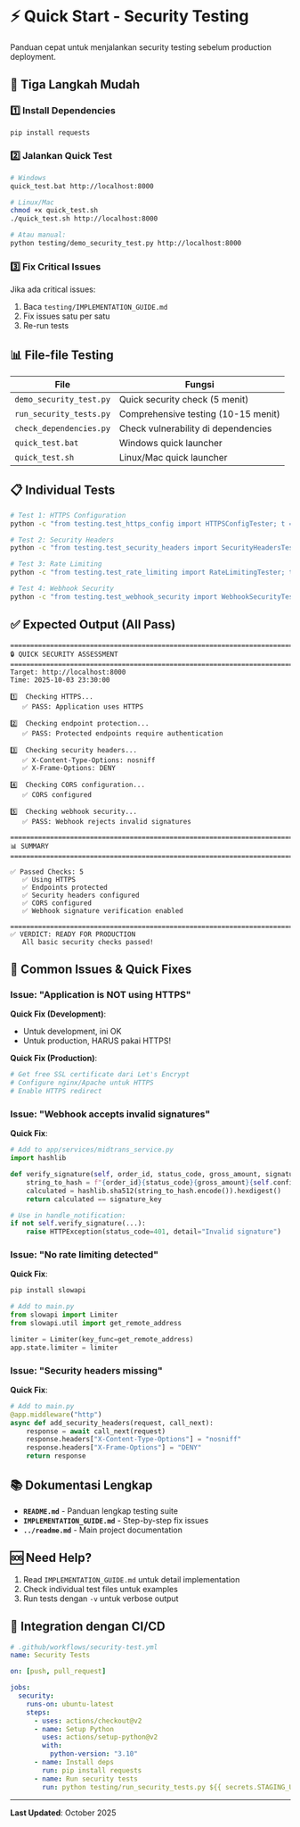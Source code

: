 # ⚡ Quick Start - Security Testing

Panduan cepat untuk menjalankan security testing sebelum production deployment.

## 🎯 Tiga Langkah Mudah

### 1️⃣ Install Dependencies

```bash
pip install requests
```

### 2️⃣ Jalankan Quick Test

```bash
# Windows
quick_test.bat http://localhost:8000

# Linux/Mac
chmod +x quick_test.sh
./quick_test.sh http://localhost:8000

# Atau manual:
python testing/demo_security_test.py http://localhost:8000
```

### 3️⃣ Fix Critical Issues

Jika ada critical issues:

1. Baca `testing/IMPLEMENTATION_GUIDE.md`
2. Fix issues satu per satu
3. Re-run tests

## 📊 File-file Testing

| File                    | Fungsi                              |
| ----------------------- | ----------------------------------- |
| `demo_security_test.py` | Quick security check (5 menit)      |
| `run_security_tests.py` | Comprehensive testing (10-15 menit) |
| `check_dependencies.py` | Check vulnerability di dependencies |
| `quick_test.bat`        | Windows quick launcher              |
| `quick_test.sh`         | Linux/Mac quick launcher            |

## 📋 Individual Tests

```bash
# Test 1: HTTPS Configuration
python -c "from testing.test_https_config import HTTPSConfigTester; t = HTTPSConfigTester('http://localhost:8000'); t.run_tests()"

# Test 2: Security Headers
python -c "from testing.test_security_headers import SecurityHeadersTester; t = SecurityHeadersTester('http://localhost:8000'); t.run_tests()"

# Test 3: Rate Limiting
python -c "from testing.test_rate_limiting import RateLimitingTester; t = RateLimitingTester('http://localhost:8000'); t.run_tests()"

# Test 4: Webhook Security
python -c "from testing.test_webhook_security import WebhookSecurityTester; t = WebhookSecurityTester('http://localhost:8000'); t.run_tests()"
```

## ✅ Expected Output (All Pass)

```
================================================================================
🔒 QUICK SECURITY ASSESSMENT
================================================================================
Target: http://localhost:8000
Time: 2025-10-03 23:30:00

1️⃣  Checking HTTPS...
   ✅ PASS: Application uses HTTPS

2️⃣  Checking endpoint protection...
   ✅ PASS: Protected endpoints require authentication

3️⃣  Checking security headers...
   ✅ X-Content-Type-Options: nosniff
   ✅ X-Frame-Options: DENY

4️⃣  Checking CORS configuration...
   ✅ CORS configured

5️⃣  Checking webhook security...
   ✅ PASS: Webhook rejects invalid signatures

================================================================================
📊 SUMMARY
================================================================================

✅ Passed Checks: 5
   ✅ Using HTTPS
   ✅ Endpoints protected
   ✅ Security headers configured
   ✅ CORS configured
   ✅ Webhook signature verification enabled

================================================================================
✅ VERDICT: READY FOR PRODUCTION
   All basic security checks passed!
```

## 🚨 Common Issues & Quick Fixes

### Issue: "Application is NOT using HTTPS"

**Quick Fix (Development)**:

- Untuk development, ini OK
- Untuk production, HARUS pakai HTTPS!

**Quick Fix (Production)**:

```bash
# Get free SSL certificate dari Let's Encrypt
# Configure nginx/Apache untuk HTTPS
# Enable HTTPS redirect
```

### Issue: "Webhook accepts invalid signatures"

**Quick Fix**:

```python
# Add to app/services/midtrans_service.py
import hashlib

def verify_signature(self, order_id, status_code, gross_amount, signature_key):
    string_to_hash = f"{order_id}{status_code}{gross_amount}{self.config.server_key}"
    calculated = hashlib.sha512(string_to_hash.encode()).hexdigest()
    return calculated == signature_key

# Use in handle_notification:
if not self.verify_signature(...):
    raise HTTPException(status_code=401, detail="Invalid signature")
```

### Issue: "No rate limiting detected"

**Quick Fix**:

```bash
pip install slowapi
```

```python
# Add to main.py
from slowapi import Limiter
from slowapi.util import get_remote_address

limiter = Limiter(key_func=get_remote_address)
app.state.limiter = limiter
```

### Issue: "Security headers missing"

**Quick Fix**:

```python
# Add to main.py
@app.middleware("http")
async def add_security_headers(request, call_next):
    response = await call_next(request)
    response.headers["X-Content-Type-Options"] = "nosniff"
    response.headers["X-Frame-Options"] = "DENY"
    return response
```

## 📚 Dokumentasi Lengkap

- **`README.md`** - Panduan lengkap testing suite
- **`IMPLEMENTATION_GUIDE.md`** - Step-by-step fix issues
- **`../readme.md`** - Main project documentation

## 🆘 Need Help?

1. Read `IMPLEMENTATION_GUIDE.md` untuk detail implementation
2. Check individual test files untuk examples
3. Run tests dengan `-v` untuk verbose output

## 🔄 Integration dengan CI/CD

```yaml
# .github/workflows/security-test.yml
name: Security Tests

on: [push, pull_request]

jobs:
  security:
    runs-on: ubuntu-latest
    steps:
      - uses: actions/checkout@v2
      - name: Setup Python
        uses: actions/setup-python@v2
        with:
          python-version: "3.10"
      - name: Install deps
        run: pip install requests
      - name: Run security tests
        run: python testing/run_security_tests.py ${{ secrets.STAGING_URL }}
```

---

**Last Updated**: October 2025
